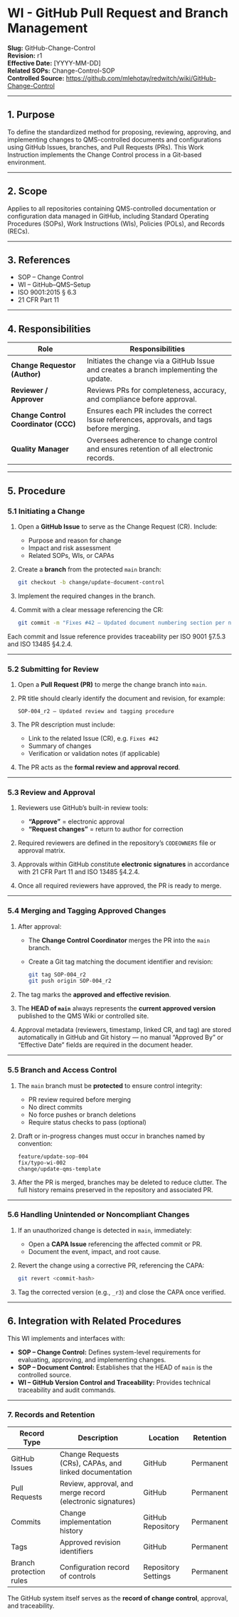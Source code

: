 # **WI - GitHub Pull Request and Branch Management**

**Slug:** GitHub-Change-Control  
**Revision:** r1  
**Effective Date:** [YYYY-MM-DD]  
**Related SOPs:** Change-Control-SOP  
**Controlled Source:** https://github.com/mlehotay/redwitch/wiki/GitHub-Change-Control  

---

## **1. Purpose**

To define the standardized method for proposing, reviewing, approving, and implementing changes to QMS-controlled documents and configurations using GitHub Issues, branches, and Pull Requests (PRs).
This Work Instruction implements the Change Control process in a Git-based environment.

---

## **2. Scope**

Applies to all repositories containing QMS-controlled documentation or configuration data managed in GitHub, including Standard Operating Procedures (SOPs), Work Instructions (WIs), Policies (POLs), and Records (RECs).

---

## **3. References**

* SOP – Change Control
* WI – GitHub–QMS–Setup
* ISO 9001:2015 § 6.3
* 21 CFR Part 11

---

## **4. Responsibilities**

| Role                                 | Responsibilities                                                                           |
| ------------------------------------ | ------------------------------------------------------------------------------------------ |
| **Change Requestor (Author)**        | Initiates the change via a GitHub Issue and creates a branch implementing the update.      |
| **Reviewer / Approver**              | Reviews PRs for completeness, accuracy, and compliance before approval.                    |
| **Change Control Coordinator (CCC)** | Ensures each PR includes the correct Issue references, approvals, and tags before merging. |
| **Quality Manager**                  | Oversees adherence to change control and ensures retention of all electronic records.      |

---

## **5. Procedure**

### **5.1 Initiating a Change**

1. Open a **GitHub Issue** to serve as the Change Request (CR). Include:

   * Purpose and reason for change
   * Impact and risk assessment
   * Related SOPs, WIs, or CAPAs

2. Create a **branch** from the protected `main` branch:

   ```bash
   git checkout -b change/update-document-control
   ```

3. Implement the required changes in the branch.

4. Commit with a clear message referencing the CR:

   ```bash
   git commit -m "Fixes #42 – Updated document numbering section per new SOP"
   ```

Each commit and Issue reference provides traceability per ISO 9001 §7.5.3 and ISO 13485 §4.2.4.

---

### **5.2 Submitting for Review**

1. Open a **Pull Request (PR)** to merge the change branch into `main`.

2. PR title should clearly identify the document and revision, for example:

   ```
   SOP-004_r2 – Updated review and tagging procedure
   ```

3. The PR description must include:

   * Link to the related Issue (CR), e.g. `Fixes #42`
   * Summary of changes
   * Verification or validation notes (if applicable)

4. The PR acts as the **formal review and approval record**.

---

### **5.3 Review and Approval**

1. Reviewers use GitHub’s built-in review tools:

   * **“Approve”** = electronic approval
   * **“Request changes”** = return to author for correction

2. Required reviewers are defined in the repository’s `CODEOWNERS` file or approval matrix.

3. Approvals within GitHub constitute **electronic signatures** in accordance with 21 CFR Part 11 and ISO 13485 §4.2.4.

4. Once all required reviewers have approved, the PR is ready to merge.

---

### **5.4 Merging and Tagging Approved Changes**

1. After approval:

   * The **Change Control Coordinator** merges the PR into the `main` branch.
   * Create a Git tag matching the document identifier and revision:

     ```bash
     git tag SOP-004_r2
     git push origin SOP-004_r2
     ```

2. The tag marks the **approved and effective revision**.

3. The **HEAD of `main`** always represents the **current approved version** published to the QMS Wiki or controlled site.

4. Approval metadata (reviewers, timestamp, linked CR, and tag) are stored automatically in GitHub and Git history — no manual “Approved By” or “Effective Date” fields are required in the document header.

---

### **5.5 Branch and Access Control**

1. The `main` branch must be **protected** to ensure control integrity:

   * PR review required before merging
   * No direct commits
   * No force pushes or branch deletions
   * Require status checks to pass (optional)

2. Draft or in-progress changes must occur in branches named by convention:

   ```
   feature/update-sop-004
   fix/typo-wi-002
   change/update-qms-template
   ```

3. After the PR is merged, branches may be deleted to reduce clutter.
   The full history remains preserved in the repository and associated PR.

---

### **5.6 Handling Unintended or Noncompliant Changes**

1. If an unauthorized change is detected in `main`, immediately:

   * Open a **CAPA Issue** referencing the affected commit or PR.
   * Document the event, impact, and root cause.

2. Revert the change using a corrective PR, referencing the CAPA:

   ```bash
   git revert <commit-hash>
   ```

3. Tag the corrected version (e.g., `_r3`) and close the CAPA once verified.

---

## **6. Integration with Related Procedures**

This WI implements and interfaces with:

* **SOP – Change Control:** Defines system-level requirements for evaluating, approving, and implementing changes.
* **SOP – Document Control:** Establishes that the HEAD of `main` is the controlled source.
* **WI – GitHub Version Control and Traceability:** Provides technical traceability and audit commands.

---

### **7. Records and Retention**

| Record Type             | Description                                                | Location            | Retention |
| ----------------------- | ---------------------------------------------------------- | ------------------- | --------- |
| GitHub Issues           | Change Requests (CRs), CAPAs, and linked documentation     | GitHub              | Permanent |
| Pull Requests           | Review, approval, and merge record (electronic signatures) | GitHub              | Permanent |
| Commits                 | Change implementation history                              | GitHub Repository   | Permanent |
| Tags                    | Approved revision identifiers                              | GitHub              | Permanent |
| Branch protection rules | Configuration record of controls                           | Repository Settings | Permanent |

The GitHub system itself serves as the **record of change control**, approval, and traceability.

